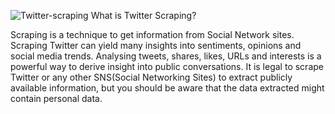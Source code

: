![Twitter-scraping](https://user-images.githubusercontent.com/122904369/224550110-a416e166-0b4c-47f7-83c9-71926bf3411c.jpg)
What is Twitter Scraping?

Scraping is a technique to get information from Social Network sites. Scraping Twitter can yield many insights into sentiments, opinions and social media trends. Analysing tweets, shares, likes, URLs and interests is a powerful way to derive insight into public conversations. It is legal to scrape Twitter or any other SNS(Social Networking Sites) to extract publicly available information, but you should be aware that the data extracted might contain personal data.
